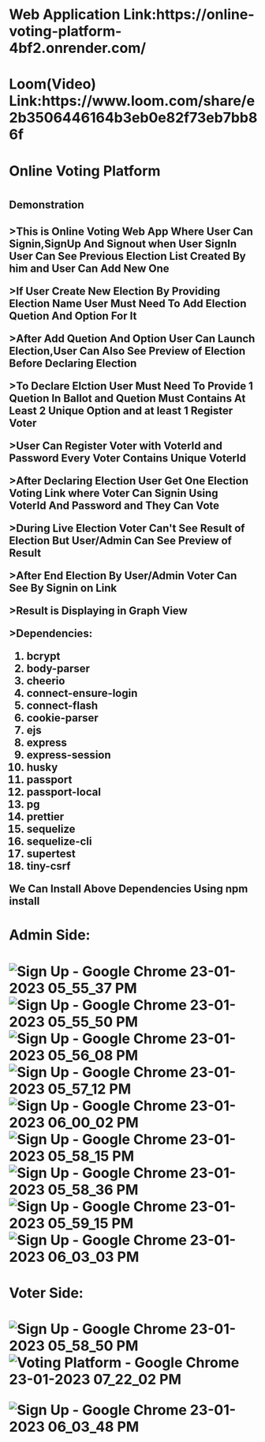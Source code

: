 <h1>Web Application Link:https://online-voting-platform-4bf2.onrender.com/</h1>
<h1>Loom(Video) Link:https://www.loom.com/share/e2b3506446164b3eb0e82f73eb7bb86f</h1>

<h1>Online Voting Platform<h1>
<h2>Demonstration<h2>
<p>>This is Online Voting Web App Where User Can Signin,SignUp And Signout when User SignIn User Can See Previous Election List Created By him and User Can Add New One<p>
<p>>If User Create New Election By Providing Election Name User Must Need To Add Election Quetion And Option For It<p>
<p>>After Add Quetion And Option User Can Launch Election,User Can Also See Preview of Election Before Declaring Election<p>
<p>>To Declare Elction User Must Need To Provide 1 Quetion In Ballot and Quetion Must Contains At Least 2 Unique Option and at least 1 Register Voter<p>
<p>>User Can Register Voter with VoterId and Password Every Voter Contains Unique VoterId<p>
<p>>After Declaring Election User Get One Election Voting Link where Voter Can Signin Using VoterId And Password and They Can Vote<p>
<p>>During Live Election Voter Can't See Result of Election But User/Admin Can See Preview of Result<p>
<p>>After End Election By User/Admin Voter Can See By Signin on Link<p>
<p>>Result is Displaying in Graph View<p>
<p>>Dependencies:<br>
<ol>
 <li>bcrypt</li>
    <li>body-parser</li>
    <li>cheerio</li>
    <li>connect-ensure-login</li>
    <li>connect-flash</li>
    <li>cookie-parser</li>
    <li>ejs</li>
    <li>express</li>
    <li>express-session</li>
    <li>husky</li>
    <li>passport</li>
    <li>passport-local</li>
    <li>pg</li>
    <li>prettier</li>
    <li>sequelize</li>
    <li>sequelize-cli</li>
    <li>supertest</li>
    <li>tiny-csrf</li>
</ol>
<p>
<p>We Can Install Above Dependencies Using <strong>npm install </strong></p>
<h1>Admin Side:<h1>


![Sign Up - Google Chrome 23-01-2023 05_55_37 PM](https://user-images.githubusercontent.com/112365664/214050668-36b00079-9206-4fc0-a620-059ea1f20403.png)
![Sign Up - Google Chrome 23-01-2023 05_55_50 PM](https://user-images.githubusercontent.com/112365664/214051040-f585070e-95d6-4bb1-b19a-e0757fd1ae2c.png)
![Sign Up - Google Chrome 23-01-2023 05_56_08 PM](https://user-images.githubusercontent.com/112365664/214051068-5dafbfd1-c39d-4863-8e09-3b008487ef2b.png)
![Sign Up - Google Chrome 23-01-2023 05_57_12 PM](https://user-images.githubusercontent.com/112365664/214051899-c213d53f-6ac0-4025-bdd0-3ec4c8e81756.png)
![Sign Up - Google Chrome 23-01-2023 06_00_02 PM](https://user-images.githubusercontent.com/112365664/214051253-329bc4e6-69ba-4a80-ae54-05f7d5dd4ac4.png)
![Sign Up - Google Chrome 23-01-2023 05_58_15 PM](https://user-images.githubusercontent.com/112365664/214051303-cc166acb-b874-403d-a3ff-160f2bb76c92.png)
![Sign Up - Google Chrome 23-01-2023 05_58_36 PM](https://user-images.githubusercontent.com/112365664/214051189-1e931625-a02c-4260-8807-8f82219ad115.png)
![Sign Up - Google Chrome 23-01-2023 05_59_15 PM](https://user-images.githubusercontent.com/112365664/214052500-f06084c7-dbaa-4f39-a9df-36acaf411f4b.png)
![Sign Up - Google Chrome 23-01-2023 06_03_03 PM](https://user-images.githubusercontent.com/112365664/214052215-423d1065-3b04-4b1c-9c58-557de7d1b855.png)

<h1>Voter Side:<h1>


![Sign Up - Google Chrome 23-01-2023 05_58_50 PM](https://user-images.githubusercontent.com/112365664/214052448-5a2e4763-eecd-4898-9600-080a80a20e20.png)
![Voting Platform - Google Chrome 23-01-2023 07_22_02 PM](https://user-images.githubusercontent.com/112365664/214056567-8c4399b5-b39c-4710-bb67-4de8eecb157f.png)

![Sign Up - Google Chrome 23-01-2023 06_03_48 PM](https://user-images.githubusercontent.com/112365664/214052624-4964883a-478e-404e-b2c4-8ed183361b85.png)
